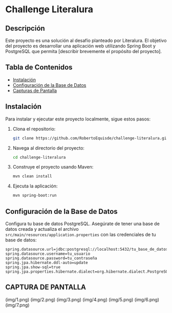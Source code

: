 # Challenge Literalura

## Descripción

Este proyecto es una solución al desafío planteado por Literalura. El objetivo del proyecto es desarrollar una aplicación web utilizando Spring Boot y PostgreSQL que permita [describir brevemente el propósito del proyecto].

## Tabla de Contenidos

- [Instalación](#instalación)
- [Configuración de la Base de Datos](#configuración-de-la-base-de-datos)
- [Capturas de Pantalla](#capturas-de-pantalla)


## Instalación

Para instalar y ejecutar este proyecto localmente, sigue estos pasos:

1. Clona el repositorio:
    ```sh
    git clone https://github.com/RobertoEquisde/challenge-literalura.git
    ```

2. Navega al directorio del proyecto:
    ```sh
    cd challenge-literalura
    ```

3. Construye el proyecto usando Maven:
    ```sh
    mvn clean install
    ```

4. Ejecuta la aplicación:
    ```sh
    mvn spring-boot:run
    ```

## Configuración de la Base de Datos

Configura tu base de datos PostgreSQL. Asegúrate de tener una base de datos creada y actualiza el archivo `src/main/resources/application.properties` con las credenciales de tu base de datos:
```properties
spring.datasource.url=jdbc:postgresql://localhost:5432/tu_base_de_datos
spring.datasource.username=tu_usuario
spring.datasource.password=tu_contraseña
spring.jpa.hibernate.ddl-auto=update
spring.jpa.show-sql=true
spring.jpa.properties.hibernate.dialect=org.hibernate.dialect.PostgreSQLDialect
```
## CAPTURA DE PANTALLA
(img/1.png)
(img/2.png)
(img/3.png)
(img/4.png)
(img/5.png)
(img/6.png)
(img/7.png)